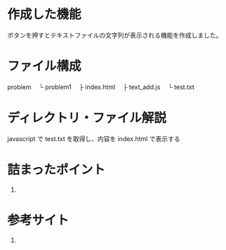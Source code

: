 # 作成した機能
ボタンを押すとテキストファイルの文字列が表示される機能を作成しました。

# ファイル構成
problem
　└ problem1
    　├ index.html
    　├ text_add.js
    　└ test.txt

# ディレクトリ・ファイル解説
javascript で test.txt を取得し、内容を
index.html で表示する

# 詰まったポイント

1. 

# 参考サイト

1. 